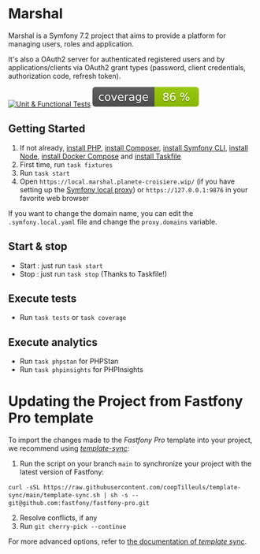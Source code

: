 # Marshal

Marshal is a Symfony 7.2 project that aims to provide a platform for managing users, roles and application.

It's also a OAuth2 server for authenticated registered users and by applications/clients via OAuth2 grant types (password, client credentials, authorization code, refresh token).

<a href="https://github.com/planete-croisiere/marshal/actions/workflows/test.yaml"><img src="https://github.com/planete-croisiere/marshal/actions/workflows/test.yaml/badge.svg" alt="Unit & Functional Tests"></a>
[![Test Coverage](https://github.com/planete-croisiere/marshal/blob/badges/coverage.svg?raw=true)](https://github.com/planete-croisiere/marshal/actions/workflows/test.yaml)

## Getting Started

1. If not already, [install PHP](https://www.php.net/manual/en/install.php), [install Composer](https://getcomposer.org), [install Symfony CLI](https://symfony.com/download), [install Node](https://nodejs.org/en/download), [install Docker Compose](https://docs.docker.com/compose/install/) and [install Taskfile](https://taskfile.dev/installation/)
2. First time, run `task fixtures`
3. Run `task start`
4. Open `https://local.marshal.planete-croisiere.wip/` (if you have setting up the [Symfony local proxy](https://symfony.com/doc/current/setup/symfony_server.html#setting-up-the-local-proxy)) or `https://127.0.0.1:9876` in your favorite web browser

If you want to change the domain name, you can edit the `.symfony.local.yaml` file and change the `proxy.domains` variable.

## Start & stop

- Start : just run `task start`
- Stop : just run `task stop` (Thanks to Taskfile!)

## Execute tests

- Run `task tests` or `task coverage`

## Execute analytics

- Run `task phpstan` for PHPStan
- Run `task phpinsights` for PHPInsights

# Updating the Project from Fastfony Pro template

To import the changes made to the _Fastfony Pro_ template into your project, we recommend using
[_template-sync_](https://github.com/coopTilleuls/template-sync):

1. Run the script on your branch `main` to synchronize your project with the latest version of Fastfony:

```console
curl -sSL https://raw.githubusercontent.com/coopTilleuls/template-sync/main/template-sync.sh | sh -s -- git@github.com:fastfony/fastfony-pro.git
```

2. Resolve conflicts, if any
3. Run `git cherry-pick --continue`

For more advanced options, refer to [the documentation of _template sync_](https://github.com/coopTilleuls/template-sync#template-sync).
